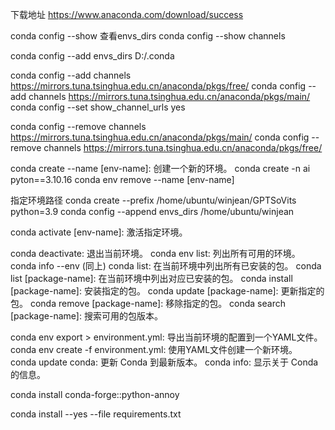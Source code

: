 下载地址 https://www.anaconda.com/download/success

conda config --show  查看envs_dirs
conda config --show channels

conda config --add envs_dirs D:/.conda

conda config --add channels https://mirrors.tuna.tsinghua.edu.cn/anaconda/pkgs/free/
conda config --add channels https://mirrors.tuna.tsinghua.edu.cn/anaconda/pkgs/main/
conda config --set show_channel_urls yes


conda config --remove channels https://mirrors.tuna.tsinghua.edu.cn/anaconda/pkgs/main/
conda config --remove channels https://mirrors.tuna.tsinghua.edu.cn/anaconda/pkgs/free/

conda create --name [env-name]: 创建一个新的环境。
conda create -n ai pyton==3.10.16
conda env remove --name [env-name]

指定环境路径
conda create --prefix /home/ubuntu/winjean/GPTSoVits python=3.9
conda config --append envs_dirs /home/ubuntu/winjean

conda activate [env-name]: 激活指定环境。

conda deactivate: 退出当前环境。
conda env list: 列出所有可用的环境。
conda info --env (同上)
conda list: 在当前环境中列出所有已安装的包。
conda list [package-name]: 在当前环境中列出对应已安装的包。
conda install [package-name]: 安装指定的包。
conda update [package-name]: 更新指定的包。
conda remove [package-name]: 移除指定的包。
conda search [package-name]: 搜索可用的包版本。

  
conda env export > environment.yml: 导出当前环境的配置到一个YAML文件。
conda env create -f environment.yml: 使用YAML文件创建一个新环境。
conda update conda: 更新 Conda 到最新版本。
conda info: 显示关于 Conda 的信息。

conda install conda-forge::python-annoy

conda install --yes --file requirements.txt


